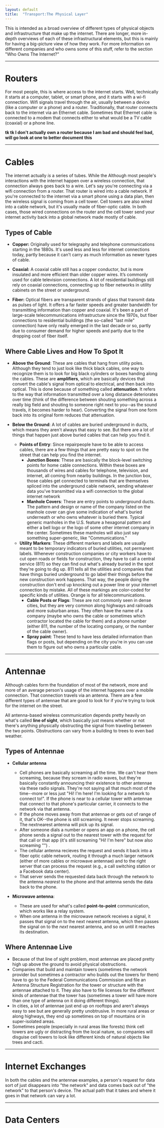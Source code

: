 ```yaml
---
layout: default
title:  "Transport:The Physical Layer"
---
```


This is intended as a broad overview of different types of physical objects and infrastructure that make up the internet. There are longer, more in-depth overviews of each of these infrastructural elements, but this is mainly for having a big-picture view of how they work. For more information on different companies and who owns some of this stuff, refer to the section "Who Owns The Internet?" 

***

# Routers

For most people, this is where access to the internet starts. Well, technically it starts at a computer, tablet, or smart phone, and it starts with a wi-fi connection. Wifi signals travel through the air, usually between a device (like a computer or a phone) and a router. Traditionally, that router connects back to the internet via an Ethernet cable. Sometimes that Ethernet cable is connected to a modem that connects either to what would be a TV cable (coaxial) or a phone line. 

**tk tk I don't actually own a router because I am bad and should feel bad, will go look at one to better document this**

***

# Cables

The internet actually *is* a series of tubes. While the Although most people's interactions with the internet happen over a wireless connection, that connection always goes back to a wire. Let's say you're connecting via a wifi connection from a router. That router is wired into a cable network. If you're connected to the internet via a smart phone using a data plan, then the wireless signal is coming from a cell tower. Cell towers are also wired into a cable network, but it's usually made of fiber-optic cable. In both cases, those wired connections on the router and the cell tower send your internet activity back into a global network made mostly of cable. 

## Types of Cable

- **Copper:** Originally used for telegraphy and telephone communications starting in the 1880s. It's used less and less for internet connections today, partly because it can't carry as much information as newer types of cable.
 
- **Coaxial:** A coaxial cable still has a copper conductor, but is more insulated and more efficient than older copper wires. It’s commonly used for cable television connections. A lot of residential buildings still rely on coaxial connections, connecting up to fiber networks in utility cabinets on the street or underground. 

- **Fiber:** Optical fibers are transparent strands of glass that transmit data as pulses of light. It offers a far faster speeds and greater bandwidth for transmitting information than copper and coaxial. It's been a part of large-scale telecommunications infrastructure since the 1970s, but fiber connections to residential buildings (the so-called "last mile" connection) have only really emerged in the last decade or so, partly due to consumer demand for higher speeds and partly due to the dropping cost of fiber itself. 

## Where Cable Lives and How To Spot It

- **Above the Ground**: These are cables that hang from utility poles. Although they tend to just look like thick black cables, one way to recognize them is to look for big black cylinders or boxes handing along the cables. These are **amplifiers**, which are basically devices that convert the cable's signal from optical to electrical, and then back into optical. This is done because of something called **attenuation**. It refers to the way that information transmitted over a long distance deteriorates over time (think of the difference between shouting something across a really big field and shouting to someone right next to you--as the sound travels, it becomes harder to hear). Converting the signal from one form back into its original form reduces that attenuation. 
 
- **Below the Ground**: A lot of cables are buried underground in ducts, which means they aren't always that easy to see. But there are a lot of things that happen just above buried cables that can help you find it.  
	- **Points of Entry**: Since repairpeople have to be able to access cables, there are a few things that are pretty easy to spot on the street that can help you find the internet. 
		- **Junction Boxes**: These are basically the block-level switching points for home cable connections. Within these boxes are thousands of wires and cables for telephone, television, and internet, all coming from nearby buildings. In the junction box, those cables get connected to terminals that are themselves spliced into the underground cable network, sending whatever data you've transmitted via a wifi connection to the global internet network
		- **Manhole Covers**: These are entry points to underground ducts. The pattern and design or name of the company listed on the manhole cover can give some indication of what's buried underneath or who owns whatever is buried there. Typical generic manholes in the U.S. feature a hexagonal pattern and either a bell logo or the logo of some other internet company in the center. Sometimes these manholes will also just say something super-generic, like "Communications."  
	- **Utility Markers**: These different markers and labels are usually meant to be temporary indicators of buried utilities, not permanent labels. Whenever construction companies or city workers have to cut open roads or fields for construction, they have to call a central service (811) so they can find out what's already buried in the spot they're going to dig up. 811 tells all the utilities and companies that have things buried underground to go label their things before the new construction work happens. That way, the people doing the construction don't end up knocking out a power line or your internet connection by mistake. All of these markings are color-coded for specific kinds of utilities. Orange is for all telecommunications. 
		- **Cable Posts or Flags**: These are not commonly seen in dense cities, but they are very common along highways and railroads and more suburban areas. They often have the name of a company (maybe who owns the cable or sometimes which contractor located the cable for them) and a phone number (either 811, the number of the locating company, or the number of the cable owner).
		- **Spray paint**: These tend to have less detailed information than flags or posts, but depending on the city you're in you can use them to figure out who owns a particular cable. 

***

# Antennae

Although cables form the foundation of most of the network, more and more of an average person's usage of the internet happens over a mobile connection. That connection travels via an antenna. There are a few different types of antennae that are good to look for if you're trying to look for the internet on the street. 

All antenna-based wireless communication depends pretty heavily on what's called **line of sight**, which basically just means whether or not there's anything physically obstructing the signal from traveling between the two points. Obstructions can vary from a building to trees to even bad weather. 

## Types of Antennae

- **Cellular antenna** 
	- Cell phones are basically screaming all the time. We can't hear them screaming, because they scream in radio waves, but they're basically constantly announcing their existence to other antennae via these radio signals. They're not saying all that much most of the time--more or less just "Hi! I'm here! I'm looking for a network to connect to!". If the phone is near to a cellular tower with antennae that connect to that phone's particular carrier, it connects to the network via that antenna. 
	- If the phone moves away from that antennae or gets out of range of it, that's OK--the phone is still screaming. It never stops screaming. The nextnearest antenna will pick up its signal. 
	- After someone dials a number or opens an app on a phone, the cell phone sends a signal out to the nearest tower with the request for that call or that app (it's still screaming "Hi! I'm here" but now also screaming "") . 
	- The cellular antenna recieves the request and sends it back into a fiber optic cable network, routing it through a much larger network (either of more cables or microwave antennae) and to the right server that can process the request (e.g., a call switching station or a Facebook data center).
	- That server sends the requested data back through the network to the antenna *nearest* to the phone and that antenna sends the data back to the phone.

- **Microwave antenna**: 
	- These are used for what's called **point-to-point** communication, which works like a relay system. 
	- When one antenna in the microwave network receives a signal, it passes that signal on to the next nearest antenna, which then passes the signal on to the *next* nearest antenna, and so on until it reaches its destination. 

## Where Antennae Live 

- Because of that line of sight problem, most antennae are placed pretty high up above the ground to avoid physical obstructions. 
- Companies that build and maintain towers (sometimes the network provider but sometimes a contractor who builds out the towers for them) have to go to the Federal Communications Commission and file an Antenna Structure Registration for the tower or structure with the antennae attached to it. They also have to file licenses for the different kinds of antennae that the tower has (sometimes a tower will have more than one type of antenna on it doing different things).
- In cities, a lot of antennae just end up on rooftops and aren't always easy to see but are generally pretty unobtrusive. In more rural areas or along highways, they end up sometimes on top of mountains or in super-isolated areas. 
- Sometimes people (especially in rural areas like forests) think cell towers are ugly or distracting from the local nature, so companies will disguise cell towers to look like different kinds of natural objects like trees and cacti. 

***

# Internet Exchanges 

In both the cables and the antennae examples, a person's request for data sort of just disappears into "the network" and data comes back out of "the network" to that person's device. The actual path that it takes and where it goes in that network can vary a lot. 


***

# Data Centers

